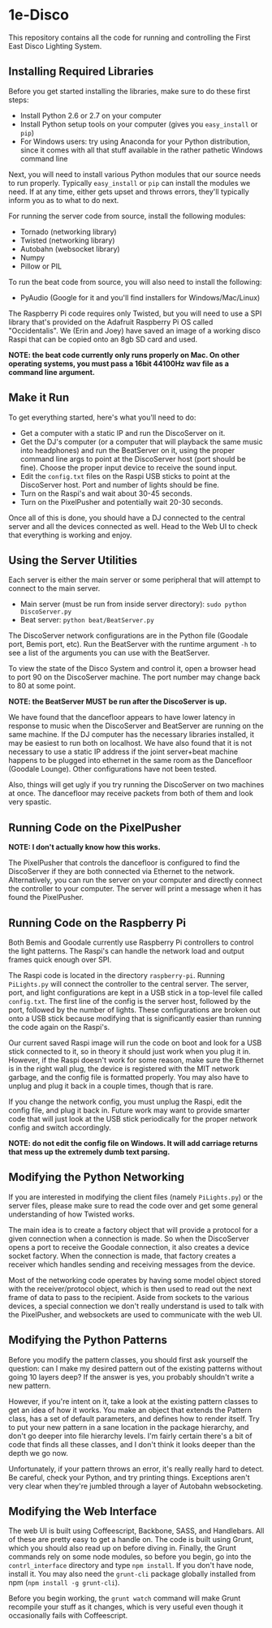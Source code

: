 # 1e-Disco

This repository contains all the code for running and controlling the First East Disco Lighting System.

## Installing Required Libraries
Before you get started installing the libraries, make sure to do these first steps:
* Install Python 2.6 or 2.7 on your computer
* Install Python setup tools on your computer (gives you `easy_install` or `pip`)
* For Windows users: try using Anaconda for your Python distribution, since it comes with all that stuff available in the rather pathetic Windows command line

Next, you will need to install various Python modules that our source needs to run properly.  Typically `easy_install` or `pip` can install the modules we need.  If at any time, either gets upset and throws errors, they'll typically inform you as to what to do next.

For running the server code from source, install the following modules:
* Tornado (networking library)
* Twisted (networking library)
* Autobahn (websocket library)
* Numpy
* Pillow or PIL

To run the beat code from source, you will also need to install the following:
* PyAudio (Google for it and you'll find installers for Windows/Mac/Linux)

The Raspberry Pi code requires only Twisted, but you will need to use a SPI library that's provided on the Adafruit Raspberry Pi OS called "Occidentalis".  We (Erin and Joey) have saved an image of a working disco Raspi that can be copied onto an 8gb SD card and used.

**NOTE: the beat code currently only runs properly on Mac.  On other operating systems, you must pass a 16bit 44100Hz wav file as a command line argument.**

## Make it Run
To get everything started, here's what you'll need to do:
* Get a computer with a static IP and run the DiscoServer on it.
* Get the DJ's computer (or a computer that will playback the same music into headphones) and run the BeatServer on it, using the proper command line args to point at the DiscoServer host (port should be fine).  Choose the proper input device to receive the sound input.
* Edit the `config.txt` files on the Raspi USB sticks to point at the DiscoServer host.  Port and number of lights should be fine.
* Turn on the Raspi's and wait about 30-45 seconds.
* Turn on the PixelPusher and potentially wait 20-30 seconds.

Once all of this is done, you should have a DJ connected to the central server and all the devices connected as well.  Head to the Web UI to check that everything is working and enjoy.

## Using the Server Utilities
Each server is either the main server or some peripheral that will attempt to connect to the main server.
* Main server (must be run from inside server directory): `sudo python DiscoServer.py`
* Beat server: `python beat/BeatServer.py`

The DiscoServer network configurations are in the Python file (Goodale port, Bemis port, etc).  Run the BeatServer with the runtime argument `-h` to see a list of the arguments you can use with the BeatServer.

To view the state of the Disco System and control it, open a browser head to port 90 on the DiscoServer machine.  The port number may change back to 80 at some point.

**NOTE: the BeatServer MUST be run after the DiscoServer is up.**

We have found that the dancefloor appears to have lower latency in response to music when the DiscoServer and BeatServer are running on the same machine. If the DJ computer has the necessary libraries installed, it may be easiest to run both on localhost. We have also found that it is not necessary to use a static IP address if the joint server+beat machine happens to be plugged into ethernet in the same room as the Dancefloor (Goodale Lounge). Other configurations have not been tested.

Also, things will get ugly if you try running the DiscoServer on two machines at once. The dancefloor may receive packets from both of them and look very spastic.

## Running Code on the PixelPusher
**NOTE: I don't actually know how this works.**

The PixelPusher that controls the dancefloor is configured to find the DiscoServer if they are both connected via Ethernet to the network.  Alternatively, you can run the server on your computer and directly connect the controller to your computer.  The server will print a message when it has found the PixelPusher.

## Running Code on the Raspberry Pi
Both Bemis and Goodale currently use Raspberry Pi controllers to control the light patterns.  The Raspi's can handle the network load and output frames quick enough over SPI.

The Raspi code is located in the directory `raspberry-pi`.  Running `PiLights.py` will connect the controller to the central server.  The server, port, and light configurations are kept in a USB stick in a top-level file called `config.txt`.  The first line of the config is the server host, followed by the port, followed by the number of lights.  These configurations are broken out onto a USB stick because modifying that is significantly easier than running the code again on the Raspi's.

Our current saved Raspi image will run the code on boot and look for a USB stick connected to it, so in theory it should just work when you plug it in.  However, if the Raspi doesn't work for some reason, make sure the Ethernet is in the right wall plug, the device is registered with the MIT network garbage, and the config file is formatted properly.  You may also have to unplug and plug it back in a couple times, though that is rare.

If you change the network config, you must unplug the Raspi, edit the config file, and plug it back in.  Future work may want to provide smarter code that will just look at the USB stick periodically for the proper network config and switch accordingly.

**NOTE: do not edit the config file on Windows.  It will add carriage returns that mess up the extremely dumb text parsing.**

## Modifying the Python Networking
If you are interested in modifying the client files (namely `PiLights.py`) or the server files, please make sure to read the code over and get some general understanding of how Twisted works.

The main idea is to create a factory object that will provide a protocol for a given connection when a connection is made.  So when the DiscoServer opens a port to receive the Goodale connection, it also creates a device socket factory.  When the connection is made, that factory creates a receiver which handles sending and receiving messages from the device.

Most of the networking code operates by having some model object stored with the receiver/protocol object, which is then used to read out the next frame of data to pass to the recipient.  Aside from sockets to the various devices, a special connection we don't really understand is used to talk with the PixelPusher, and websockets are used to communicate with the web UI.

## Modifying the Python Patterns
Before you modify the pattern classes, you should first ask yourself the question: can I make my desired pattern out of the existing patterns without going 10 layers deep?  If the answer is yes, you probably shouldn't write a new pattern.

However, if you're intent on it, take a look at the existing pattern classes to get an idea of how it works.  You make an object that extends the Pattern class, has a set of default parameters, and defines how to render itself.  Try to put your new pattern in a sane location in the package hierarchy, and don't go deeper into file hierarchy levels.  I'm fairly certain there's a bit of code that finds all these classes, and I don't think it looks deeper than the depth we go now.

Unfortunately, if your pattern throws an error, it's really really hard to detect.  Be careful, check your Python, and try printing things.  Exceptions aren't very clear when they're jumbled through a layer of Autobahn websocketing.

## Modifying the Web Interface
The web UI is built using Coffeescript, Backbone, SASS, and Handlebars.  All of these are pretty easy to get a handle on.  The code is built using Grunt, which you should also read up on before diving in.  Finally, the Grunt commands rely on some node modules, so before you begin, go into the `contrl_interface` directory and type `npm install`.  If you don't have node, install it.  You may also need the `grunt-cli` package globally installed from npm (`npm install -g grunt-cli`).

Before you begin working, the `grunt watch` command will make Grunt recompile your stuff as it changes, which is very useful even though it occasionally fails with Coffeescript.
